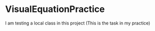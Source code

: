 # VisualEquationPractice

I am testing a local class in this project (This is the task in my practice)
